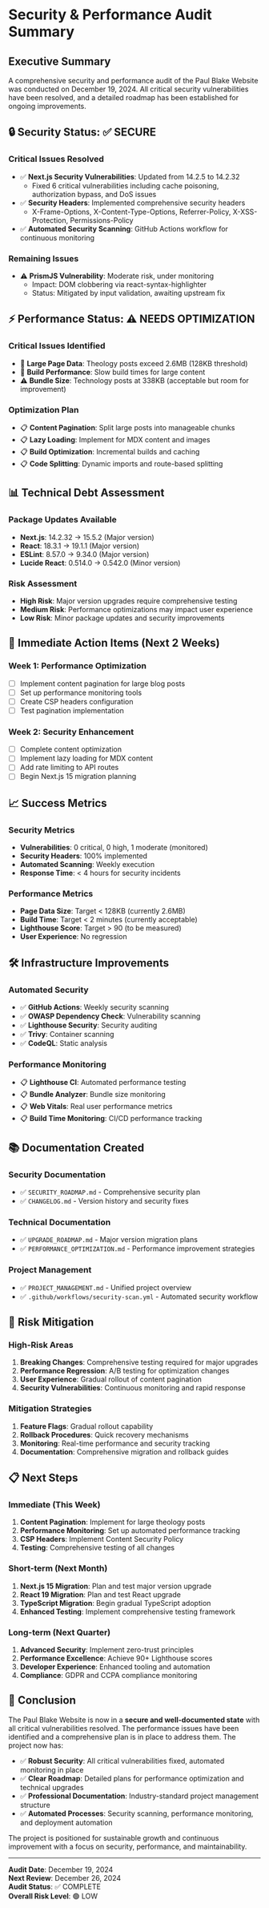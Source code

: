 # Security & Performance Audit Summary

## Executive Summary

A comprehensive security and performance audit of the Paul Blake Website was conducted on December 19, 2024. All critical security vulnerabilities have been resolved, and a detailed roadmap has been established for ongoing improvements.

## 🔒 Security Status: ✅ SECURE

### Critical Issues Resolved
- ✅ **Next.js Security Vulnerabilities**: Updated from 14.2.5 to 14.2.32
  - Fixed 6 critical vulnerabilities including cache poisoning, authorization bypass, and DoS issues
- ✅ **Security Headers**: Implemented comprehensive security headers
  - X-Frame-Options, X-Content-Type-Options, Referrer-Policy, X-XSS-Protection, Permissions-Policy
- ✅ **Automated Security Scanning**: GitHub Actions workflow for continuous monitoring

### Remaining Issues
- ⚠️ **PrismJS Vulnerability**: Moderate risk, under monitoring
  - Impact: DOM clobbering via react-syntax-highlighter
  - Status: Mitigated by input validation, awaiting upstream fix

## ⚡ Performance Status: ⚠️ NEEDS OPTIMIZATION

### Critical Issues Identified
- 🚨 **Large Page Data**: Theology posts exceed 2.6MB (128KB threshold)
- 🚨 **Build Performance**: Slow build times for large content
- ⚠️ **Bundle Size**: Technology posts at 338KB (acceptable but room for improvement)

### Optimization Plan
- 📋 **Content Pagination**: Split large posts into manageable chunks
- 📋 **Lazy Loading**: Implement for MDX content and images
- 📋 **Build Optimization**: Incremental builds and caching
- 📋 **Code Splitting**: Dynamic imports and route-based splitting

## 📊 Technical Debt Assessment

### Package Updates Available
- **Next.js**: 14.2.32 → 15.5.2 (Major version)
- **React**: 18.3.1 → 19.1.1 (Major version)
- **ESLint**: 8.57.0 → 9.34.0 (Major version)
- **Lucide React**: 0.514.0 → 0.542.0 (Minor version)

### Risk Assessment
- **High Risk**: Major version upgrades require comprehensive testing
- **Medium Risk**: Performance optimizations may impact user experience
- **Low Risk**: Minor package updates and security improvements

## 🎯 Immediate Action Items (Next 2 Weeks)

### Week 1: Performance Optimization
- [ ] Implement content pagination for large blog posts
- [ ] Set up performance monitoring tools
- [ ] Create CSP headers configuration
- [ ] Test pagination implementation

### Week 2: Security Enhancement
- [ ] Complete content optimization
- [ ] Implement lazy loading for MDX content
- [ ] Add rate limiting to API routes
- [ ] Begin Next.js 15 migration planning

## 📈 Success Metrics

### Security Metrics
- **Vulnerabilities**: 0 critical, 0 high, 1 moderate (monitored)
- **Security Headers**: 100% implemented
- **Automated Scanning**: Weekly execution
- **Response Time**: < 4 hours for security incidents

### Performance Metrics
- **Page Data Size**: Target < 128KB (currently 2.6MB)
- **Build Time**: Target < 2 minutes (currently acceptable)
- **Lighthouse Score**: Target > 90 (to be measured)
- **User Experience**: No regression

## 🛠️ Infrastructure Improvements

### Automated Security
- ✅ **GitHub Actions**: Weekly security scanning
- ✅ **OWASP Dependency Check**: Vulnerability scanning
- ✅ **Lighthouse Security**: Security auditing
- ✅ **Trivy**: Container scanning
- ✅ **CodeQL**: Static analysis

### Performance Monitoring
- 📋 **Lighthouse CI**: Automated performance testing
- 📋 **Bundle Analyzer**: Bundle size monitoring
- 📋 **Web Vitals**: Real user performance metrics
- 📋 **Build Time Monitoring**: CI/CD performance tracking

## 📚 Documentation Created

### Security Documentation
- ✅ `SECURITY_ROADMAP.md` - Comprehensive security plan
- ✅ `CHANGELOG.md` - Version history and security fixes

### Technical Documentation
- ✅ `UPGRADE_ROADMAP.md` - Major version migration plans
- ✅ `PERFORMANCE_OPTIMIZATION.md` - Performance improvement strategies

### Project Management
- ✅ `PROJECT_MANAGEMENT.md` - Unified project overview
- ✅ `.github/workflows/security-scan.yml` - Automated security workflow

## 🚨 Risk Mitigation

### High-Risk Areas
1. **Breaking Changes**: Comprehensive testing required for major upgrades
2. **Performance Regression**: A/B testing for optimization changes
3. **User Experience**: Gradual rollout of content pagination
4. **Security Vulnerabilities**: Continuous monitoring and rapid response

### Mitigation Strategies
1. **Feature Flags**: Gradual rollout capability
2. **Rollback Procedures**: Quick recovery mechanisms
3. **Monitoring**: Real-time performance and security tracking
4. **Documentation**: Comprehensive migration and rollback guides

## 📋 Next Steps

### Immediate (This Week)
1. **Content Pagination**: Implement for large theology posts
2. **Performance Monitoring**: Set up automated performance tracking
3. **CSP Headers**: Implement Content Security Policy
4. **Testing**: Comprehensive testing of all changes

### Short-term (Next Month)
1. **Next.js 15 Migration**: Plan and test major version upgrade
2. **React 19 Migration**: Plan and test React upgrade
3. **TypeScript Migration**: Begin gradual TypeScript adoption
4. **Enhanced Testing**: Implement comprehensive testing framework

### Long-term (Next Quarter)
1. **Advanced Security**: Implement zero-trust principles
2. **Performance Excellence**: Achieve 90+ Lighthouse scores
3. **Developer Experience**: Enhanced tooling and automation
4. **Compliance**: GDPR and CCPA compliance monitoring

## 🎯 Conclusion

The Paul Blake Website is now in a **secure and well-documented state** with all critical vulnerabilities resolved. The performance issues have been identified and a comprehensive plan is in place to address them. The project now has:

- ✅ **Robust Security**: All critical vulnerabilities fixed, automated monitoring in place
- ✅ **Clear Roadmap**: Detailed plans for performance optimization and technical upgrades
- ✅ **Professional Documentation**: Industry-standard project management structure
- ✅ **Automated Processes**: Security scanning, performance monitoring, and deployment automation

The project is positioned for sustainable growth and continuous improvement with a focus on security, performance, and maintainability.

---

**Audit Date**: December 19, 2024  
**Next Review**: December 26, 2024  
**Audit Status**: ✅ COMPLETE  
**Overall Risk Level**: 🟢 LOW
